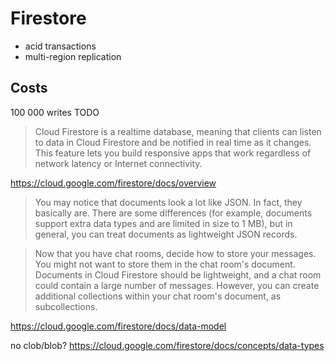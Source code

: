 # Firestore

+ acid transactions
+ multi-region replication

## Costs
100 000 writes TODO

> Cloud Firestore is a realtime database, meaning that clients can listen to data in Cloud Firestore and be notified in real time as it changes. This feature lets you build responsive apps that work regardless of network latency or Internet connectivity.

https://cloud.google.com/firestore/docs/overview


> You may notice that documents look a lot like JSON. In fact, they basically are. There are some differences (for example, documents support extra data types and are limited in size to 1 MB), but in general, you can treat documents as lightweight JSON records.

> Now that you have chat rooms, decide how to store your messages. You might not want to store them in the chat room's document. Documents in Cloud Firestore should be lightweight, and a chat room could contain a large number of messages. However, you can create additional collections within your chat room's document, as subcollections.

https://cloud.google.com/firestore/docs/data-model

no clob/blob?
https://cloud.google.com/firestore/docs/concepts/data-types


